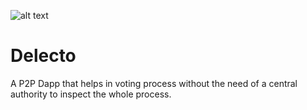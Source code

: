 ![alt text](https://user-images.githubusercontent.com/30736722/64654442-8f092680-d429-11e9-9521-747d62c86fd9.png)
# Delecto
A P2P Dapp that helps in voting process without the need of a central authority to inspect the whole process.
